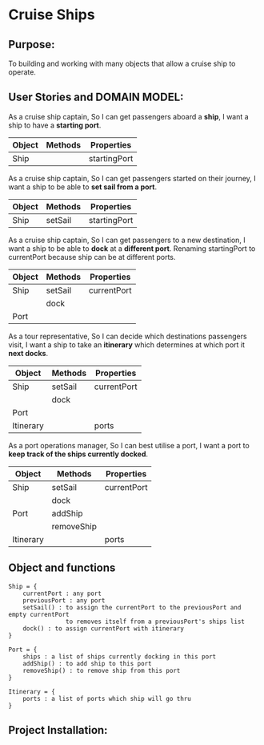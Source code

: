 # Cruise Ships

## Purpose:
To building and working with many objects that allow a cruise ship to operate.

## User Stories and DOMAIN MODEL:
As a cruise ship captain,
So I can get passengers aboard a **ship**,
I want a ship to have a **starting port**.

| Object | Methods | Properties |
| ----------- | ----------- | ----------- |
| Ship | | startingPort |

As a cruise ship captain,
So I can get passengers started on their journey,
I want a ship to be able to **set sail from a port**.

| Object | Methods | Properties |
| ----------- | ----------- | ----------- |
| Ship | setSail | startingPort |

As a cruise ship captain,
So I can get passengers to a new destination,
I want a ship to be able to **dock** at a **different port**.
Renaming startingPort to currentPort because ship can be at different ports.

| Object | Methods | Properties |
| ----------- | ----------- | ----------- |
| Ship | setSail | currentPort |
|      | dock    |              |
| Port | | |

As a tour representative,
So I can decide which destinations passengers visit,
I want a ship to take an **itinerary** which determines at which port it **next docks**.

| Object | Methods | Properties |
| ----------- | ----------- | ----------- |
| Ship | setSail | currentPort |
| | dock | |
| Port | | |
| Itinerary | | ports |

As a port operations manager,
So I can best utilise a port,
I want a port to **keep track of the ships currently docked**.

| Object | Methods | Properties |
| ----------- | ----------- | ----------- |
| Ship | setSail | currentPort |
| | dock | |
| Port | addShip | |
| | removeShip | |
| Itinerary | | ports |
 
## Object and functions
```
Ship = {
    currentPort : any port
    previousPort : any port
    setSail() : to assign the currentPort to the previousPort and empty currentPort 
                to removes itself from a previousPort's ships list
    dock() : to assign currentPort with itinerary 
}

Port = {
    ships : a list of ships currently docking in this port
    addShip() : to add ship to this port
    removeShip() : to remove ship from this port
}

Itinerary = {
    ports : a list of ports which ship will go thru
}
```
## Project Installation:

